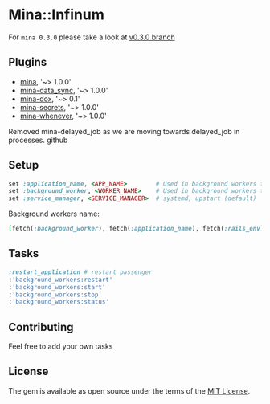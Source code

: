 # Mina::Infinum

For `mina 0.3.0` please take a look at [v0.3.0 branch](https://github.com/infinum/mina-infinum/tree/v0.3.0)
## Plugins

* [mina](https://github.com/mina-deploy/mina), '~> 1.0.0'
* [mina-data_sync](https://github.com/d4be4st/mina-data_sync), '~> 1.0.0'
* [mina-dox](https://github.com/infinum/mina-dox), '~> 0.1'
* [mina-secrets](https://github.com/infinum/mina-secrets), '~> 1.0.0'
* [mina-whenever](https://github.com/mina-deploy/mina-whenever), '~> 1.0.0'

Removed mina-delayed_job as we are moving towards delayed_job in processes.
github

## Setup

``` ruby
set :application_name, <APP_NAME>        # Used in background workers tasks
set :background_worker, <WORKER_NAME>    # Used in background workers tasks (eg. 'dj')
set :service_manager, <SERVICE_MANAGER>  # systemd, upstart (default)
```

Background workers name:

```ruby
[fetch(:background_worker), fetch(:application_name), fetch(:rails_env)].join('-') # dj-labs-production
```

## Tasks

``` ruby
:restart_application # restart passenger
:'background_workers:restart'
:'background_workers:start'
:'background_workers:stop'
:'background_workers:status'
```

## Contributing

Feel free to add your own tasks

## License

The gem is available as open source under the terms of the [MIT License](http://opensource.org/licenses/MIT).
